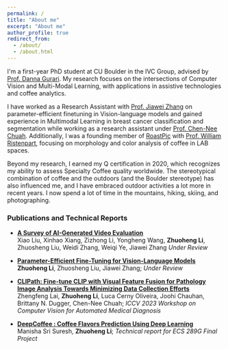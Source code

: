 ```yaml
---
permalink: /
title: "About me"
excerpt: "About me"
author_profile: true
redirect_from: 
  - /about/
  - /about.html
---
```


I'm a first-year PhD student at CU Boulder in the IVC Group, advised by [Prof. Danna Gurari](https://dannagurari.colorado.edu/). My research focuses on the intersections of Computer Vision and Multi-Modal Learning, with applications in assistive technologies and coffee analytics.

I have worked as a Research Assistant with [Prof. Jiawei Zhang](http://jiaweizhang.net/) on parameter-efficient finetuning in Vision-language models and gained experience in Multimodal Learning in breast cancer classification and segmentation while working as a research assistant under [Prof. Chen-Nee Chuah](https://www.ece.ucdavis.edu/~chuah/rubinet/people/chuah/bio.html). Additionally, I was a founding member of [RoastPic](https://www.roastpic.com/) with [Prof. William Ristenpart](https://coffeecenter.ucdavis.edu/people/william-ristenpart), focusing on morphology and color analysis of coffee in LAB spaces.

Beyond my research, I earned my Q certification in 2020, which recognizes my ability to assess Specialty Coffee quality worldwide. The stereotypical combination of coffee and the outdoors (and the Boulder stereotype) has also influenced me, and I have embraced outdoor activities a lot more in recent years. I now spend a lot of time in the mountains, hiking, skiing, and photographing.

### Publications and Technical Reports
* **[A Survey of AI-Generated Video Evaluation](https://arxiv.org/pdf/2410.19884)**  
Xiao Liu, Xinhao Xiang, Zizhong Li, Yongheng Wang, **Zhuoheng Li**, Zhuosheng Liu, Weidi Zhang, Weiqi Ye, Jiawei Zhang
*Under Review*

* **[Parameter-Efficient Fine-Tuning for Vision-Language Models](https://andy-lzh.github.io/files/PEFT_CLIP.pdf)**  
**Zhuoheng Li**, Zhuosheng Liu, Jiawei Zhang; 
 *Under Review*

* **[CLIPath: Fine-tune CLIP with Visual Feature Fusion for Pathology Image Analysis Towards Minimizing Data Collection Efforts](https://openaccess.thecvf.com/content/ICCV2023W/CVAMD/papers/Lai_CLIPath_Fine-Tune_CLIP_with_Visual_Feature_Fusion_for_Pathology_Image_ICCVW_2023_paper.pdf)**  
 Zhengfeng Lai, **Zhuoheng Li**, Luca Cerny Oliveira, Joohi Chauhan, Brittany N. Dugger, Chen-Nee Chuah; 
 *ICCV 2023 Workshop on Computer Vision for Automated Medical Diagnosis*

* **[DeepCoffee : Coffee Flavors Prediction Using Deep Learning](https://andy-lzh.github.io/files/ECS_289G_Final_Paper.pdf)**  
 Manisha Sri Suresh, **Zhuoheng Li**; 
  *Technical report for ECS 289G Final Project*